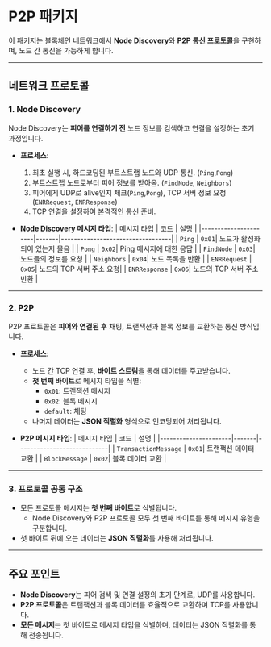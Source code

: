 # P2P 패키지

이 패키지는 블록체인 네트워크에서 **Node Discovery**와 **P2P 통신 프로토콜**을 구현하며, 노드 간 통신을 가능하게 합니다.

---

## 네트워크 프로토콜

### 1. **Node Discovery**
Node Discovery는 **피어를 연결하기 전** 노드 정보를 검색하고 연결을 설정하는 초기 과정입니다.

- **프로세스**:
  1. 최초 실행 시, 하드코딩된 부트스트랩 노드와 UDP 통신. (`Ping`,`Pong`)
  2. 부트스트랩 노드로부터 피어 정보를 받아옴. (`FindNode`, `Neighbors`)
  3. 피어에게 UDP로 alive인지 체크(`Ping`,`Pong`), TCP 서버 정보 요청 (`ENRRequest`, `ENRResponse`)
  4. TCP 연결을 설정하여 본격적인 통신 준비.

- **Node Discovery 메시지 타입**:
  | 메시지 타입          | 코드  | 설명                             |
  |----------------------|-------|----------------------------------|
  | `Ping`               | `0x01`| 노드가 활성화되어 있는지 물음   |
  | `Pong`               | `0x02`| Ping 메시지에 대한 응답         |
  | `FindNode`           | `0x03`| 노드들의 정보를 요청           |
  | `Neighbors`          | `0x04`| 노드 목록을 반환           |
  | `ENRRequest`         | `0x05`| 노드의 TCP 서버 주소 요청|
  | `ENRResponse`        | `0x06`| 노드의 TCP 서버 주소 반환       |

---

### 2. **P2P**
P2P 프로토콜은 **피어와 연결된 후** 채팅, 트랜잭션과 블록 정보를 교환하는 통신 방식입니다.

- **프로세스**:
  - 노드 간 TCP 연결 후, **바이트 스트림**을 통해 데이터를 주고받습니다.
  - **첫 번째 바이트**로 메시지 타입을 식별:
    - `0x01`: 트랜잭션 메시지
    - `0x02`: 블록 메시지
    - `default`: 채팅
  - 나머지 데이터는 **JSON 직렬화** 형식으로 인코딩되어 처리됩니다.

- **P2P 메시지 타입**:
  | 메시지 타입          | 코드  | 설명                       |
  |----------------------|-------|----------------------------|
  | `TransactionMessage` | `0x01`| 트랜잭션 데이터 교환       |
  | `BlockMessage`       | `0x02`| 블록 데이터 교환           |

---

### 3. **프로토콜 공통 구조**
- 모든 프로토콜 메시지는 **첫 번째 바이트**로 식별됩니다.
  - Node Discovery와 P2P 프로토콜 모두 첫 번째 바이트를 통해 메시지 유형을 구분합니다.
- 첫 바이트 뒤에 오는 데이터는 **JSON 직렬화**를 사용해 처리됩니다.


---

## 주요 포인트
- **Node Discovery**는 피어 검색 및 연결 설정의 초기 단계로, UDP를 사용합니다.
- **P2P 프로토콜**은 트랜잭션과 블록 데이터를 효율적으로 교환하며 TCP를 사용합니다.
- **모든 메시지**는 첫 바이트로 메시지 타입을 식별하며, 데이터는 JSON 직렬화를 통해 전송됩니다.

